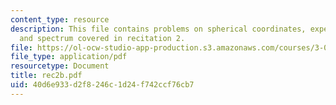 ```yaml
---
content_type: resource
description: This file contains problems on spherical coordinates, expectation values
  and spectrum covered in recitation 2.
file: https://ol-ocw-studio-app-production.s3.amazonaws.com/courses/3-012-fundamentals-of-materials-science-fall-2005/40d6e933d2f8246c1d24f742ccf76cb7_rec2b.pdf
file_type: application/pdf
resourcetype: Document
title: rec2b.pdf
uid: 40d6e933-d2f8-246c-1d24-f742ccf76cb7
---
```

